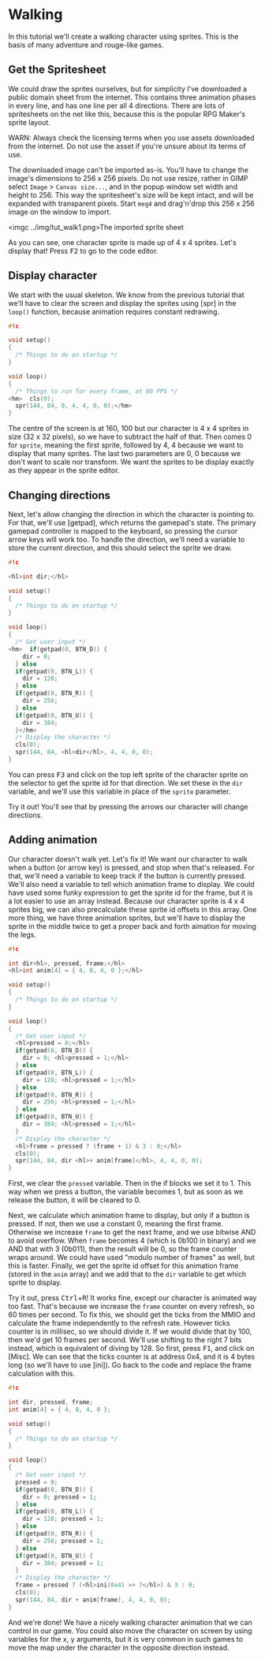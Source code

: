 Walking
=======

In this tutorial we'll create a walking character using sprites. This is the basis of many adventure and rouge-like games.

Get the Spritesheet
-------------------

We could draw the sprites ourselves, but for simplicity I've downloaded a public domain sheet from the internet. This contains
three animation phases in every line, and has one line per all 4 directions. There are lots of spritesheets on the net like this,
because this is the popular RPG Maker's sprite layout.

WARN: Always check the licensing terms when you use assets downloaded from the internet. Do not use the asset if you're
unsure about its terms of use.

The downloaded image can't be imported as-is. You'll have to change the image's dimensions to 256 x 256 pixels. Do not use resize,
rather in GIMP select `Image` > `Canvas size...`, and in the popup window set width and height to 256. This way the spritesheet's
size will be kept intact, and will be expanded with transparent pixels. Start `meg4` and drag'n'drop this 256 x 256 image on the
window to import.

<imgc ../img/tut_walk1.png><fig>The imported sprite sheet</fig>

As you can see, one character sprite is made up of 4 x 4 sprites. Let's display that! Press <kbd>F2</kbd> to go to the code editor.

Display character
-----------------

We start with the usual skeleton. We know from the previous tutorial that we'll have to clear the screen and display the sprites
using [spr] in the `loop()` function, because animation requires constant redrawing.

```c
#!c

void setup()
{
  /* Things to do on startup */
}

void loop()
{
  /* Things to run for every frame, at 60 FPS */
<hm>  cls(0);
  spr(144, 84, 0, 4, 4, 0, 0);</hm>
}
```

The centre of the screen is at 160, 100 but our character is 4 x 4 sprites in size (32 x 32 pixels), so we have to subtract the
half of that. Then comes 0 for `sprite`, meaning the first sprite, followed by 4, 4 because we want to display that many sprites.
The last two parameters are 0, 0 because we don't want to scale nor transform. We want the sprites to be display exactly as they
appear in the sprite editor.

Changing directions
-------------------

Next, let's allow changing the direction in which the character is pointing to. For that, we'll use [getpad], which returns the
gamepad's state. The primary gamepad controller is mapped to the keyboard, so pressing the cursor arrow keys will work too. To
handle the direction, we'll need a variable to store the current direction, and this should select the sprite we draw.

```c
#!c

<hl>int dir;</hl>

void setup()
{
  /* Things to do on startup */
}

void loop()
{
  /* Get user input */
<hm>  if(getpad(0, BTN_D)) {
    dir = 0;
  } else
  if(getpad(0, BTN_L)) {
    dir = 128;
  } else
  if(getpad(0, BTN_R)) {
    dir = 256;
  } else
  if(getpad(0, BTN_U)) {
    dir = 384;
  }</hm>
  /* Display the character */
  cls(0);
  spr(144, 84, <hl>dir</hl>, 4, 4, 0, 0);
}
```

You can press <kbd>F3</kbd> and click on the top left sprite of the character sprite on the selector to get the sprite id for that
direction. We set these in the `dir` variable, and we'll use this variable in place of the `sprite` parameter.

Try it out! You'll see that by pressing the arrows our character will change directions.

Adding animation
----------------

Our character doesn't walk yet. Let's fix it! We want our character to walk when a button (or arrow key) is pressed, and stop
when that's released. For that, we'll need a variable to keep track if the button is currently pressed. We'll also need a variable
to tell which animation frame to display. We could have used some funky expression to get the sprite id for the frame, but it
is a lot easier to use an array instead. Because our character sprite is 4 x 4 sprites big, we can also precalculate these sprite
id offsets in this array. One more thing, we have three animation sprites, but we'll have to display the sprite in the middle twice
to get a proper back and forth aimation for moving the legs.

```c
#!c

int dir<hl>, pressed, frame;</hl>
<hl>int anim[4] = { 4, 8, 4, 0 };</hl>

void setup()
{
  /* Things to do on startup */
}

void loop()
{
  /* Get user input */
  <hl>pressed = 0;</hl>
  if(getpad(0, BTN_D)) {
    dir = 0; <hl>pressed = 1;</hl>
  } else
  if(getpad(0, BTN_L)) {
    dir = 128; <hl>pressed = 1;</hl>
  } else
  if(getpad(0, BTN_R)) {
    dir = 256; <hl>pressed = 1;</hl>
  } else
  if(getpad(0, BTN_U)) {
    dir = 384; <hl>pressed = 1;</hl>
  }
  /* Display the character */
  <hl>frame = pressed ? (frame + 1) & 3 : 0;</hl>
  cls(0);
  spr(144, 84, dir <hl>+ anim[frame]</hl>, 4, 4, 0, 0);
}
```

First, we clear the `pressed` variable. Then in the if blocks we set it to 1. This way when we press a button, the variable
becomes 1, but as soon as we release the button, it will be cleared to 0.

Next, we calculate which animation frame to display, but only if a button is pressed. If not, then we use a constant 0, meaning
the first frame. Otherwise we increase `frame` to get the next frame, and we use bitwise AND to avoid overflow. When `frame`
becomes 4 (which is 0b100 in binary) and we AND that with 3 (0b011), then the result will be 0, so the frame counter wraps around.
We could have used "modulo number of frames" as well, but this is faster. Finally, we get the sprite id offset for this animation
frame (stored in the `anim` array) and we add that to the `dir` variable to get which sprite to display.

Try it out, press <kbd>Ctrl</kbd>+<kbd>R</kbd>! It works fine, except our character is animated way too fast. That's because we
increase the `frame` counter on every refresh, so 60 times per second. To fix this, we should get the ticks from the MMIO and
calculate the frame independently to the refresh rate. However ticks counter is in millisec, so we should divide it. If we would
divide that by 100, then we'd get 10 frames per second. We'll use shifting to the right 7 bits instead, which is equivalent of
diving by 128. So first, press <kbd>F1</kbd>, and click on [Misc]. We can see that the ticks counter is at address 0x4, and it
is 4 bytes long (so we'll have to use [ini]). Go back to the code and replace the frame calculation with this.

```c
#!c

int dir, pressed, frame;
int anim[4] = { 4, 8, 4, 0 };

void setup()
{
  /* Things to do on startup */
}

void loop()
{
  /* Get user input */
  pressed = 0;
  if(getpad(0, BTN_D)) {
    dir = 0; pressed = 1;
  } else
  if(getpad(0, BTN_L)) {
    dir = 128; pressed = 1;
  } else
  if(getpad(0, BTN_R)) {
    dir = 256; pressed = 1;
  } else
  if(getpad(0, BTN_U)) {
    dir = 384; pressed = 1;
  }
  /* Display the character */
  frame = pressed ? (<hl>ini(0x4) >> 7</hl>) & 3 : 0;
  cls(0);
  spr(144, 84, dir + anim[frame], 4, 4, 0, 0);
}
```

And we're done! We have a nicely walking character animation that we can control in our game. You could also move the character
on screen by using variables for the x, y arguments, but it is very common in such games to move the map under the character in
the opposite direction instead.
